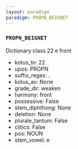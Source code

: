 ```yaml
---
layout: paradigm
paradigm: PROPN_BEIGNET
---
```

### ` PROPN_BEIGNET `

Dictionary class 22 e front
* kotus_tn: 22
* upos: PROPN
* suffix_regex: .
* kotus_av: None
* grade_dir: weaken
* harmony: front
* possessive: False
* stem_diphthong: None
* deletion: None
* plurale_tantum: False
* clitics: False
* pos: NOUN
* stem_vowel: e

